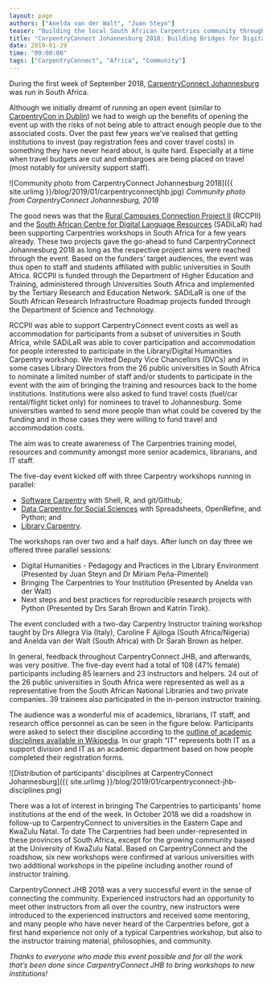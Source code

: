 ```yaml
---
layout: page
authors: ["Anelda van der Walt", "Juan Steyn"]
teaser: "Building the local South African Carpentries community through a CarpentryConnect."
title: "CarpentryConnect Johannesburg 2018: Building Bridges for Digital and Computational Literacy."
date: 2019-01-29
time: "09:00:00"
tags: ["CarpentryConnect", "Africa", "Community"]
---
```


During the first week of September 2018, [CarpentryConnect Johannesburg](http://carpentryconnectza.org/) was run 
in South Africa.

Although we initially dreamt of running an open event (similar to 
[CarpentryCon in Dublin](http://www.carpentrycon.org/)) we had to weigh up the benefits of opening the event up 
with the risks of not being able to attract enough people due to the associated costs. Over the past few years we’ve 
realised that getting institutions to invest (pay registration fees and cover travel costs) in something they have never
heard about, is quite hard. Especially at a time when travel budgets are cut and embargoes are being placed on travel 
(most notably for university support staff).

![Community photo from CarpentryConnect Johannesburg  2018]({{ site.urlimg }}/blog/2019/01/carpentryconnectjhb.jpg)
*Community photo from CarpentryConnect Johannesburg, 2018*

The good news was that the [Rural Campuses Connection Project II](https://tenet-rccpii.github.io/rccpii-2018/) 
(RCCPII) and the [South African Centre for Digital Language Resources](https://www.sadilar.org/) (SADiLaR) 
had been supporting Carpentries workshops in South Africa for a few years already. These two projects gave the 
go-ahead to fund CarpentryConnect Johannesburg 2018 as long as the respective project aims were reached through the event. 
Based on the funders’ target audiences, the event was thus open to staff and students affiliated with public universities
in South Africa. RCCPII is funded through the Department of Higher Education and Training, administered through Universities
South Africa and implemented by the Tertiary Research and Education Network. SADiLaR is one of the South African Research 
Infrastructure Roadmap projects funded through the Department of Science and Technology.

RCCPII was able to support CarpentryConnect event costs as well as accommodation for participants from a subset of
universities in South Africa, while SADiLaR was able to cover participation and accommodation for people interested
to participate in the Library/Digital Humanities Carpentry workshop. We invited Deputy Vice Chancellors (DVCs) and 
in some cases Library Directors from the 26 public universities in South Africa to nominate a limited number of staff 
and/or students to participate in the event with the aim of bringing the training and resources back to the home 
institutions. Institutions were also asked to fund travel costs (fuel/car rental/flight ticket only) for nominees to travel
to Johannesburg. Some universities wanted to send more people than what could be covered by the funding and in those cases
they were willing to fund travel and accommodation costs.

The aim was to create awareness of The Carpentries training model, resources and community amongst more senior academics, 
librarians, and IT staff.

The five-day event kicked off with three Carpentry workshops running in parallel: 

- [Software Carpentry](https://tenet-rccpii.github.io/2018-09-03-CarpentryConnect-JHB-SWC/) with Shell, R, and git/Github;
- [Data Carpentry for Social Sciences](https://tenet-rccpii.github.io/2018-09-03-CarpentryConnect-JHB-Social-Sciences/) 
with Spreadsheets, OpenRefine, and Python; and 
- [Library Carpentry](https://dh-southernafrica.github.io/2018-09-03-CarpentryConnect-JHB-LC).

The workshops ran over two and a half days. After lunch on day three we offered three parallel sessions:

- Digital Humanities - Pedagogy and Practices in the Library Environment (Presented by Juan Steyn and Dr Miriam 
Peña-Pimentel)
- Bringing The Carpentries to Your Institution (Presented by Anelda van der Walt)
- Next steps and best practices for reproducible research projects with Python (Presented by Drs Sarah Brown and 
Katrin Tirok).

The event concluded with a two-day Carpentry Instructor training workshop taught by Drs Allegra Via (Italy), 
Caroline F Ajiloga (South Africa/Nigeria) and Anelda van der Walt (South Africa) with Dr Sarah Brown as helper.

In general, feedback throughout CarpentryConnect JHB, and afterwards, was very positive. The five-day event had a 
total of 108 (47% female) participants including 85 learners and 23 instructors and helpers. 24 out of the 26 public 
universities in South Africa were represented as well as a representative from the South African National Libraries 
and two private companies. 39 trainees also participated in the in-person instructor training.

The audience was a wonderful mix of academics, librarians, IT staff, and research office personnel as can be seen in 
the figure below. Participants were asked to select their discipline according to the [outline of academic disciplines 
available in Wikipedia](https://en.wikipedia.org/wiki/Outline_of_academic_disciplines). In our graph “IT” represents 
both IT as a support division and IT as an academic department based on how people completed their registration forms.

![Distribution of participants' disciplines at CarpentryConnect Johannesburg]({{ site.urlimg }}/blog/2019/01/carpentryconnect-jhb-disciplines.png)

There was a lot of interest in bringing The Carpentries to participants’ home institutions at the end of the week. 
In October 2018 we did a roadshow in follow-up to CarpentryConnect to universities in the Eastern Cape and KwaZulu Natal.
To date The Carpentries had been under-represented in these provinces of South Africa, except for the growing 
community based at the University of KwaZulu Natal. Based on CarpentryConnect and the roadshow, six new workshops 
were confirmed at various universities with two additional workshops in the pipeline including another round of instructor training. 

CarpentryConnect JHB 2018 was a very successful event in the sense of connecting the community. 
Experienced instructors had an opportunity to meet other instructors from all over the country, new instructors 
were introduced to the experienced instructors and received some mentoring, and many people who have never heard of the 
Carpentries before, got a first hand experience not only of a typical Carpentries workshop, but also to the instructor 
training material, philosophies, and community.

*Thanks to everyone who made this event possible and for all the work that’s been done since CarpentryConnect JHB to bring
workshops to new institutions!*








